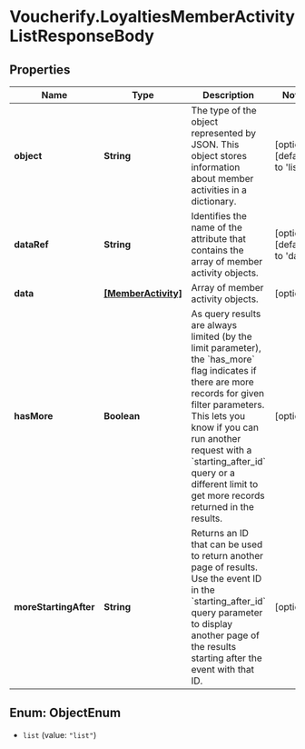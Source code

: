 # Voucherify.LoyaltiesMemberActivityListResponseBody

## Properties

Name | Type | Description | Notes
------------ | ------------- | ------------- | -------------
**object** | **String** | The type of the object represented by JSON. This object stores information about member activities in a dictionary. | [optional] [default to &#39;list&#39;]
**dataRef** | **String** | Identifies the name of the attribute that contains the array of member activity objects. | [optional] [default to &#39;data&#39;]
**data** | [**[MemberActivity]**](MemberActivity.md) | Array of member activity objects. | [optional] 
**hasMore** | **Boolean** | As query results are always limited (by the limit parameter), the &#x60;has_more&#x60; flag indicates if there are more records for given filter parameters. This lets you know if you can run another request with a &#x60;starting_after_id&#x60; query or a different limit to get more records returned in the results. | [optional] 
**moreStartingAfter** | **String** | Returns an ID that can be used to return another page of results. Use the event ID in the &#x60;starting_after_id&#x60; query parameter to display another page of the results starting after the event with that ID. | [optional] 



## Enum: ObjectEnum


* `list` (value: `"list"`)




